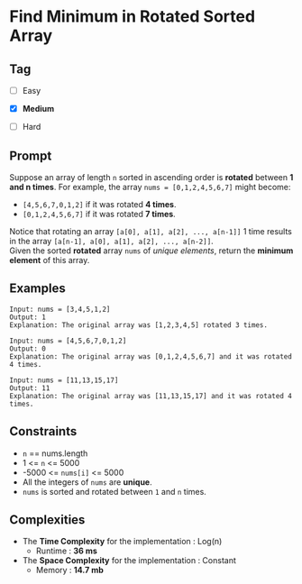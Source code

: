 # Find Minimum in Rotated Sorted Array
## Tag
- [ ] Easy  
- [x] **Medium**  
- [ ] Hard 
  

## Prompt
Suppose an array of length `n` sorted in ascending order is **rotated** between **1 and n times**. For example, the array `nums = [0,1,2,4,5,6,7]` might become:

* `[4,5,6,7,0,1,2]` if it was rotated **4 times**.
* `[0,1,2,4,5,6,7]` if it was rotated **7 times**.  
  
Notice that rotating an array `[a[0], a[1], a[2], ..., a[n-1]]` 1 time results in the array `[a[n-1], a[0], a[1], a[2], ..., a[n-2]]`.  
Given the sorted **rotated** array `nums` of *unique elements*, return the **minimum element** of this array.
  
## Examples
```
Input: nums = [3,4,5,1,2]
Output: 1
Explanation: The original array was [1,2,3,4,5] rotated 3 times.
```
```
Input: nums = [4,5,6,7,0,1,2]
Output: 0
Explanation: The original array was [0,1,2,4,5,6,7] and it was rotated 4 times.
```
```
Input: nums = [11,13,15,17]
Output: 11
Explanation: The original array was [11,13,15,17] and it was rotated 4 times.
```
  
## Constraints
* `n` == nums.length
* 1 <= `n` <= 5000
* -5000 <= `nums[i]` <= 5000
* All the integers of `nums` are **unique**.
* `nums` is sorted and rotated between `1` and `n` times.
  
## Complexities
* The **Time Complexity** for the implementation : Log(n)
  * Runtime : **36 ms**  
* The **Space Complexity** for the implementation : Constant
  * Memory : **14.7 mb**
